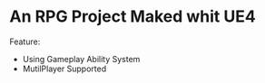 # An RPG Project Maked whit UE4
Feature:   
* Using Gameplay Ability System
* MutilPlayer Supported


